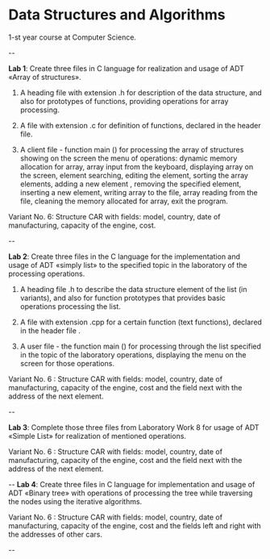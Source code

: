 Data Structures and Algorithms
==========

1-st year course at Computer Science. 

--

**Lab 1**: Create three files in C language for realization and usage of АDT
«Array of structures».

1. A heading file with extension .h for description of the data structure, and 
also for prototypes of functions, providing operations for array processing. 

2. A file with extension .c for definition of functions, declared in the header
file.

3. A client file - function mаin () for processing the array of structures
showing on the screen the menu of operations: dynamic memory allocation for
array, array input from the keyboard, displaying array on the screen, element
searching, editing the element, sorting the array elements, adding a new element
, removing the specified element, inserting a new element, writing array to the 
file, array reading from the file, cleaning the memory allocated for array,
exit the program.

Variant No. 6: 
Structure CAR with fields: model, country, date of manufacturing, capacity
of the engine, cost. 

--

**Lab 2**: Create three files in the C language for the implementation and usage
of ADT «simply list» to the specified topic in the laboratory of the processing
 operations.

1. A heading file .h to describe the data structure element of the list (in
 variants), and also for function prototypes that provides basic operations
  processing the list. 

2. A file with extension .cpp for a certain function (text functions), declared
 in the header file . 

3. A user file - the function main () for processing through the list specified
 in the topic of the laboratory operations, displaying the menu on the screen
 for those operations.

Variant No. 6 : 
Structure CAR with fields: model, country, date of manufacturing, capacity of
 the engine, cost and the field next with the address of the next element.

--

**Lab 3**: Complete those three files from Laboratory Work 8 for usage of ADT
 «Simple List» for realization of mentioned operations.

Variant No. 6 : 
Structure CAR with fields: model, country, date of manufacturing, capacity of
 the engine, cost and the field next with the address of the next element.

--
**Lab 4**: Create three files in C language for implementation and usage of ADT
 «Binary tree» with operations of processing the tree while traversing the nodes
 using the iterative algorithms.

Variant No. 6 : 
Structure CAR with fields: model, country, date of manufacturing, capacity of
 the engine, cost and the fields left and right with the addresses of other
 cars.

--
